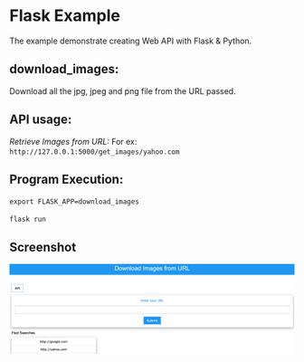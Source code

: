 # Flask Example
The example demonstrate creating Web API with Flask & Python.

## download_images:
Download all the jpg, jpeg and  png file from the URL passed.

## API usage:
*Retrieve Images from URL:*
For ex: `http://127.0.0.1:5000/get_images/yahoo.com`

## Program Execution:
`export FLASK_APP=download_images`

`flask run`

## Screenshot
![Flask Example](Flask_example_screenshot.png)
